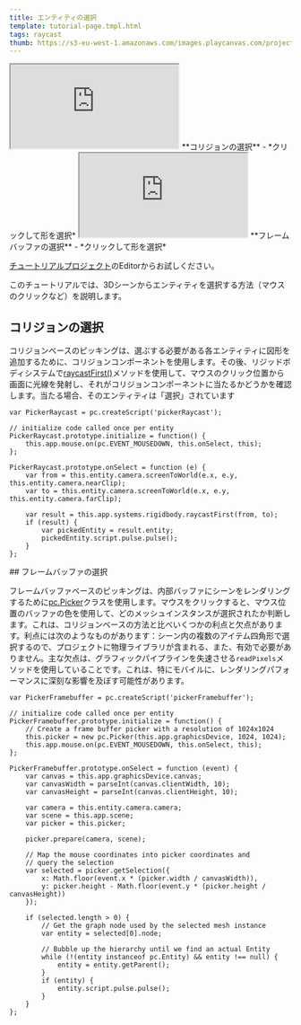 ```yaml
---
title: エンティティの選択
template: tutorial-page.tmpl.html
tags: raycast
thumb: https://s3-eu-west-1.amazonaws.com/images.playcanvas.com/projects/12/405856/DS51PO-image-75.jpg
---
```


<iframe src="https://playcanv.as/b/0iehjK3i/"></iframe>
**コリジョンの選択** - *クリックして形を選択*

<iframe src="https://playcanv.as/b/RxJFqzy5"></iframe>
**フレームバッファの選択** - *クリックして形を選択*

[チュートリアルプロジェクト][1]のEditorからお試しください。

このチュートリアルでは、3Dシーンからエンティティを選択する方法（マウスのクリックなど）を説明します。

## コリジョンの選択

コリジョンベースのピッキングは、選ぶする必要がある各エンティティに図形を追加するために、コリジョンコンポーネントを使用します。その後、リジッドボディシステムで[raycastFirst()][2]メソッドを使用して、マウスのクリック位置から画面に光線を発射し、それがコリジョンコンポーネントに当たるかどうかを確認します。当たる場合、そのエンティティは「選択」されています

~~~javascript~~~
var PickerRaycast = pc.createScript('pickerRaycast');

// initialize code called once per entity
PickerRaycast.prototype.initialize = function() {
    this.app.mouse.on(pc.EVENT_MOUSEDOWN, this.onSelect, this);
};

PickerRaycast.prototype.onSelect = function (e) {
    var from = this.entity.camera.screenToWorld(e.x, e.y, this.entity.camera.nearClip);
    var to = this.entity.camera.screenToWorld(e.x, e.y, this.entity.camera.farClip);

    var result = this.app.systems.rigidbody.raycastFirst(from, to);
    if (result) {
        var pickedEntity = result.entity;
        pickedEntity.script.pulse.pulse();
    }
};
~~~

## フレームバッファの選択

フレームバッファベースのピッキングは、内部バッファにシーンをレンダリングするために[pc.Picker][3]クラスを使用します。マウスをクリックすると、マウス位置のバッファの色を使用して、どのメッシュインスタンスが選択されたか判断します。これは、コリジョンベースの方法と比べいくつかの利点と欠点があります。利点には次のようなものがあります：シーン内の複数のアイテム四角形で選択するので、プロジェクトに物理ライブラリが含まれる、また、有効で必要がありません。主な欠点は、グラフィックパイプラインを失速させる`readPixels`メソッドを使用していることです。これは、特にモバイルに、レンダリングパフォーマンスに深刻な影響を及ぼす可能性があります。

~~~javascript~~~
var PickerFramebuffer = pc.createScript('pickerFramebuffer');

// initialize code called once per entity
PickerFramebuffer.prototype.initialize = function() {
    // Create a frame buffer picker with a resolution of 1024x1024
    this.picker = new pc.Picker(this.app.graphicsDevice, 1024, 1024);
    this.app.mouse.on(pc.EVENT_MOUSEDOWN, this.onSelect, this);
};

PickerFramebuffer.prototype.onSelect = function (event) {
    var canvas = this.app.graphicsDevice.canvas;
    var canvasWidth = parseInt(canvas.clientWidth, 10);
    var canvasHeight = parseInt(canvas.clientHeight, 10);

    var camera = this.entity.camera.camera;
    var scene = this.app.scene;
    var picker = this.picker;

    picker.prepare(camera, scene);

    // Map the mouse coordinates into picker coordinates and
    // query the selection
    var selected = picker.getSelection({
        x: Math.floor(event.x * (picker.width / canvasWidth)),
        y: picker.height - Math.floor(event.y * (picker.height / canvasHeight))
    });

    if (selected.length > 0) {
        // Get the graph node used by the selected mesh instance
        var entity = selected[0].node;

        // Bubble up the hierarchy until we find an actual Entity
        while (!(entity instanceof pc.Entity) && entity !== null) {
            entity = entity.getParent();
        }
        if (entity) {
            entity.script.pulse.pulse();
        }
    }
};
~~~

[1]: https://playcanvas.com/project/405856
[2]: http://developer.playcanvas.com/en/api/pc.RigidBodyComponentSystem.html#raycastFirst
[3]: http://developer.playcanvas.com/en/api/pc.Picker.html

